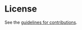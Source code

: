 # License

See the
[guidelines for contributions](https://github.com/PieterKas/OAuth-2.0-DCR-with-Trusted-Issuer-Credentials/blob/main/CONTRIBUTING.md).
